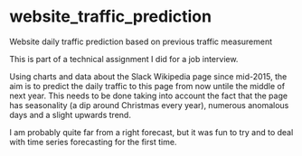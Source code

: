 # website_traffic_prediction
Website daily traffic prediction based on previous traffic measurement


This is part of a technical assignment I did for a job interview.

Using charts and data about the Slack Wikipedia page since mid-2015, the aim is to predict the daily traffic to this page from now untile the middle of next year.
This needs to be done taking into account the fact that the page has seasonality (a dip around Christmas every year), numerous anomalous days and a slight upwards trend.

I am probably quite far from a right forecast, but it was fun to try and to deal with time series forecasting for the first time.